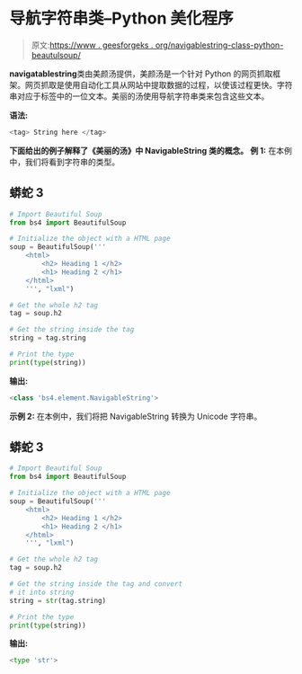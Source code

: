 # 导航字符串类–Python 美化程序

> 原文:[https://www . geesforgeks . org/navigablestring-class-python-beautulsoup/](https://www.geeksforgeeks.org/navigablestring-class-python-beautifulsoup/)

**navigatablestring**类由美颜汤提供，美颜汤是一个针对 Python 的网页抓取框架。网页抓取是使用自动化工具从网站中提取数据的过程，以使该过程更快。字符串对应于标签中的一位文本。美丽的汤使用导航字符串类来包含这些文本。

**语法:**

```py
<tag> String here </tag>

```

**下面给出的例子解释了《美丽的汤》中 NavigableString 类的概念。**
**例 1:** 在本例中，我们将看到字符串的类型。

## 蟒蛇 3

```py
# Import Beautiful Soup
from bs4 import BeautifulSoup

# Initialize the object with a HTML page
soup = BeautifulSoup('''
    <html>
        <h2> Heading 1 </h2>
        <h1> Heading 2 </h1>
    </html>
    ''', "lxml")

# Get the whole h2 tag
tag = soup.h2

# Get the string inside the tag
string = tag.string

# Print the type
print(type(string))
```

**输出:**

```py
<class 'bs4.element.NavigableString'>

```

**示例 2:** 在本例中，我们将把 NavigableString 转换为 Unicode 字符串。

## 蟒蛇 3

```py
# Import Beautiful Soup
from bs4 import BeautifulSoup

# Initialize the object with a HTML page
soup = BeautifulSoup('''
    <html>
        <h2> Heading 1 </h2>
        <h1> Heading 2 </h1>
    </html>
    ''', "lxml")

# Get the whole h2 tag
tag = soup.h2

# Get the string inside the tag and convert 
# it into string
string = str(tag.string)

# Print the type
print(type(string))
```

**输出:**

```py
<type 'str'>

```